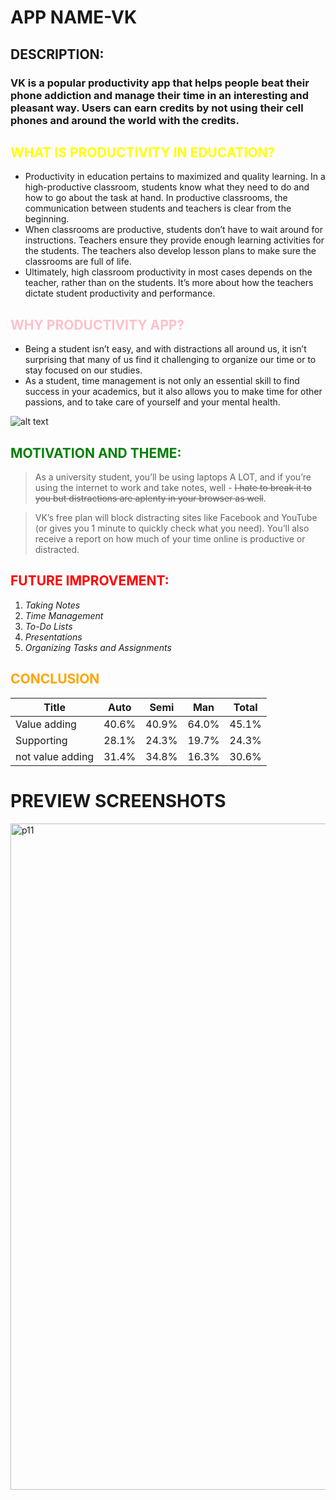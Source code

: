 # APP NAME-VK
## DESCRIPTION:
### VK is a popular productivity app that helps people beat their phone addiction and manage their time in an interesting and pleasant way. Users can earn credits by not using their cell phones and around the world with the credits.

## <span style = "color:yellow;" > WHAT IS PRODUCTIVITY IN EDUCATION? </span>
* Productivity in education pertains to maximized and quality learning. In a high-productive classroom, students know what they need to do and how to go about the task at hand. In productive classrooms, the communication between students and teachers is clear from the beginning.
* When classrooms are productive, students don’t have to wait around for instructions. Teachers ensure they provide enough learning activities for the students. The teachers also develop lesson plans to make sure the classrooms are full of life.
* Ultimately, high classroom productivity in most cases depends on the teacher, rather than on the students. It’s more about how the teachers dictate student productivity and performance.

## <span style = "color:pink;" > __WHY PRODUCTIVITY APP?__ </span>
+ 	Being a student isn’t easy, and with distractions all around us, it isn’t surprising that many of us find it challenging to organize our time or to stay focused on our studies.
+ 	As a student, time management is not only an essential skill to find success in your academics, but it also allows you to make time for other passions, and to take care of yourself and your mental health.
 
![alt text](https://seeromega.com/wp-content/uploads/2019/07/Apps-for-Students.png " abc ")

## <span style = "color:green;" > MOTIVATION AND THEME:</span>
>  As a university student, you’ll be using laptops A LOT, and if you’re using the internet to work and take notes, well - ~~I hate to break it to you but distractions are aplenty in your browser as well~~.

> VK’s free plan will block distracting sites like Facebook and YouTube (or gives you 1 minute to quickly check what you need). You’ll also receive a report on how much of your time online is productive or distracted.

## <span style = "color:red;" > FUTURE IMPROVEMENT: </span>
1. 	*Taking Notes*
2.	*Time Management*
3.	*To-Do Lists*
4.	*Presentations*
5.	*Organizing Tasks and Assignments*

## <span style = "color:orange;" > CONCLUSION </span> 

   Title        |   Auto    |    Semi   |   Man    |    Total   |
----------------|-----------|-----------|----------|------------|
  Value adding  |   40.6%   |   40.9%   |   64.0%  |   45.1%    |
  Supporting    |   28.1%   |   24.3%   |   19.7%  |   24.3%    |
not value adding|   31.4%   |   34.8%   |   16.3%  |   30.6%    |

# PREVIEW SCREENSHOTS

<img width="1066" alt="p11" src="https://user-images.githubusercontent.com/99751194/156519395-906f71c6-d3d3-400f-a7dd-3008372adb0a.png">

